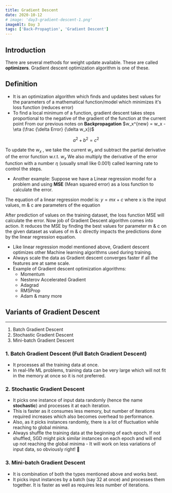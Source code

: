 ```yaml
---
title: Gradient Descent
date: 2020-10-12
# image: 'day3-gradient-descent-1.png'
imageAlt: Day 3
tags: ['Back-Propagtion', 'Gradient Descent']
---
```


## Introduction
There are several methods for weight update available. These are called **optimizers**. Gradient descent optimization algorithm is one of these.


## Definition


- It is an optimization algorithm which finds and updates best values for the parameters of a mathematical function/model which minimizes it's loss function (reduces error)
- To find a local minimum of a function, gradient descent takes steps proportional to the negative of the gradient of the function at the current point
From our previous notes on **Backpropagation**
$w_x^{new} = w_x - \eta (\frac {\delta Error} {\delta w_x})$

$$
a^2 + b^2 = c^2
$$

To update the $w_x$ , we take the current $w_x$ and subtract the partial derivative of the error function w.r.t. $w_x$
We also multiply the derivative of the error function with a number $\eta$ (usually small like 0.001) called learning rate to control the steps.
- Another example:
Suppose we have a Linear regression model for a problem and using **MSE** (Mean squared error) as a loss function to calculate the error.

The equation of a linear regression model is:
$y = mx + c$
where x is the input values, m & c are parameters of the equation

After prediction of values on the training dataset, the loss function MSE will calculate the error.
Now job of Gradient Descent algorithm comes into action. It reduces the MSE by finding the best values for parameter m & c on the given dataset as values of m & c directly impacts the predictions done by the linear regression equation.
- Like linear regression model mentioned above, Gradient descent optimizes other Machine learning algorithms used during training.
- Always scale the data as Gradient descent converges faster if all the features are at same scale.
- Example of Gradient descent optimization algorithms:
    - Momentum
    - Nesterov Accelerated Gradient
    - Adagrad
    - RMSProp
    - Adam & many more

## Variants of Gradient Descent

---

1. Batch Gradient Descent
2. Stochastic Gradient Descent
3. Mini-batch Gradient Descent

### 1. Batch Gradient Descent (Full Batch Gradient Descent)

- It processes all the training data at once.
- In real-life ML problems, training data can be very large which will not fit in the memory at once so it is not preferred.

### 2. Stochastic Gradient Descent

- It picks one instance of input data randomly (hence the name **stochastic**) and processes it at each iteration.
- This is faster as it consumes less memory, but number of iterations required increases which also becomes overhead to performance.
- Also, as it picks instances randomly, there is a lot of fluctuation while reaching to global minima.
- Always shuffle the training data at the beginning of each epoch. If not shuffled, SGD might pick similar instances on each epoch and will end up not reaching the global minima - It will work on less variations of input data, so obviously right! 🙂

### 3. Mini-batch Gradient Descent

- It is combination of both the types mentioned above and works best.
- It picks input instances by a batch (say 32 at once) and processes them together. It is faster as well as requires less number of iterations.